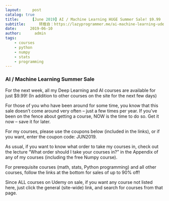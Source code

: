 ```yaml
---
layout:     post
catalog: true
title:      [June 2019] AI / Machine Learning HUGE Summer Sale! $9.99
subtitle:      转载自：https://lazyprogrammer.me/ai-machine-learning-udemy-sale-june-2019/
date:      2019-06-10
author:      admin
tags:
    - courses
    - python
    - numpy
    - stats
    - programming
---
```


### AI / Machine Learning Summer Sale

For the next week, all my Deep Learning and AI courses are available for just $9.99! (In addition to other courses on the site for the next few days)

For those of you who have been around for some time, you know that this sale doesn’t come around very often – just a few times per year. If you’ve been on the fence about getting a course, NOW is the time to do so. Get it now – save it for later.

For my courses, please use the coupons below (included in the links), or if you want, enter the coupon code: JUN2019.

As usual, if you want to know what order to take my courses in, check out the lecture “What order should I take your courses in?” in the Appendix of any of my courses (including the free Numpy course).

For prerequisite courses (math, stats, Python programming) and all other courses, follow the links at the bottom for sales of up to 90% off!

Since ALL courses on Udemy on sale, if you want any course not listed here, just click the general (site-wide) link, and search for courses from that page.
